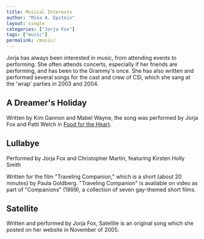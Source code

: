```yaml
---
title: Musical Interests
author: "Mika A. Epstein"
layout: single
categories: ["Jorja Fox"]
tags: ["music"]
permalink: /music/
---
```


Jorja has always been interested in music, from attending events to performing. She often attends concerts, especially if her friends are performing, and has been to the Grammy's once. She has also written and performed several songs for the cast and crew of CSI, which she sang at the 'wrap' parties in 2003 and 2004.

## A Dreamer's Holiday

Written by Kim Gannon and Mabel Wayne, the song was performed by Jorja Fox and Patti Welch in [Food for the Heart](/library/actor/food-for-the-heart/).

## Lullabye

Performed by Jorja Fox and Christopher Martin, featuring Kirsten Holly Smith

Written for the film "Traveling Companion," which is a short (about 20 minutes) by Paula Goldberg. "Traveling Companion" is available on video as part of "Companions" (1999), a collection of seven gay-themed short films.

## Satellite

Written and performed by Jorja Fox, Satellite is an original song which she posted on her website in November of 2005.
